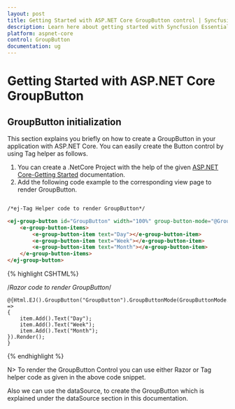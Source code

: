 ```yaml
---
layout: post
title: Getting Started with ASP.NET Core GroupButton control | Syncfusion
description: Learn here about getting started with Syncfusion Essential Studio ASP.NET Core GroupButton control, its elements, and more.
platform: aspnet-core
control: GroupButton
documentation: ug
---
```


# Getting Started with ASP.NET Core GroupButton

## GroupButton initialization

This section explains you briefly on how to create a GroupButton in your application with ASP.NET Core. You can easily create the Button control by using Tag helper as follows.

1. You can create a .NetCore Project with the help of the given [ASP.NET Core-Getting Started](https://help.syncfusion.com/aspnet-core/gettingstarted/getting-started-1-1-0) documentation.
2. Add the following code example to the corresponding view page to render GroupButton.


~~~ html

/*ej-Tag Helper code to render GroupButton*/

<ej-group-button id="GroupButton" width="100%" group-button-mode="@GroupButtonMode.RadioButton" show-rounded-corner="true">
    <e-group-button-items>
        <e-group-button-item text="Day"></e-group-button-item>
        <e-group-button-item text="Week"></e-group-button-item>
        <e-group-button-item text="Month"></e-group-button-item>
    </e-group-button-items>
</ej-group-button>

~~~

{% highlight CSHTML%}

/*Razor code to render GroupButton*/

    @{Html.EJ().GroupButton("GroupButton").GroupButtonMode(GroupButtonMode.RadioButton).ShowRoundedCorner(true).Items(item =>
    {
        item.Add().Text("Day");
        item.Add().Text("Week");
        item.Add().Text("Month");
    }).Render();
    }

{% endhighlight %}

N> To render the GroupButton Control you can use either Razor or Tag helper code as given in the above code snippet.


Also we can use the dataSource, to create the GroupButton which is explained under the dataSource section in this documentation.

